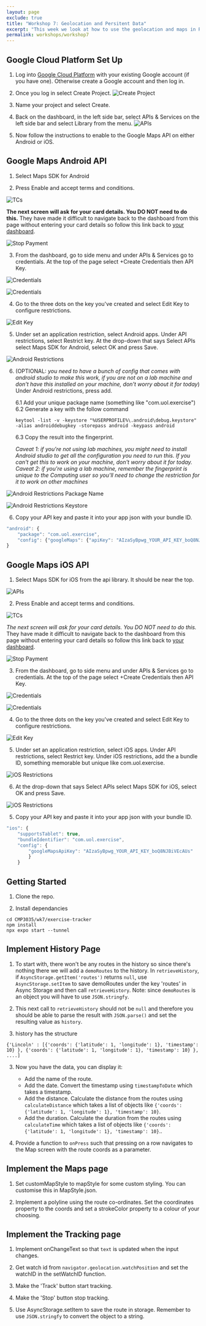 ```yaml
---
layout: page
exclude: true
title: "Workshop 7: Geolocation and Persitent Data"
excerpt: "This week we look at how to use the geolocation and maps in React Native."
permalink: workshops/workshop7
---
```


## Google Cloud Platform Set Up
1. Log into [Google Cloud Platform](https://console.cloud.google.com/home/dashboard) with your existing Google account (if you have one). Otherwise create a Google account and then log in.

2. Once you log in select Create Project.
![Create Project](../assets/gmaps/create_project.png)

3. Name your project and select Create.

4. Back on the dashboard, in the left side bar, select APIs & Services on the left side bar and select Library from the menu.
![APIs](../assets/gmaps/apis.png)

5. Now follow the instructions to enable to the Google Maps API on either Android or iOS.

## Google Maps Android API
1. Select Maps SDK for Android

2. Press Enable and accept terms and conditions.

![TCs](../assets/gmaps/tcs.png)

**The next screen will ask for your card details. You DO NOT need to do this.** They have made it difficult to navigate back to the dashboard from this page without entering your card details so follow this link back to [your dashboard](https://console.cloud.google.com/home/dashboard).

![Stop Payment](../assets/gmaps/stoppay.png)

3. From the dashboard, go to side menu and under APIs & Services go to credentials. At the top of the page select +Create Credentials then API Key.

![Credentials](../assets/gmaps/creds1.png)

![Credentials](../assets/gmaps/creds2.png)

4. Go to the three dots on the key you've created and select Edit Key to configure restrictions. 

![Edit Key](../assets/gmaps/editkey.png)

5. Under set an application restriction, select Android apps. Under API restrictions, select Restrict key. At the drop-down that says Select APIs select Maps SDK for Android, select OK and press Save.

![Android Restrictions](../assets/gmaps/androidres.png)

6. (OPTIONAL: *you need to have a bunch of config that comes with android studio to make this work, if you are not on a lab machine and don't have this installed on your machine, don't worry about it for today*) Under Android restrictions, press add. 

    6.1 Add your unique package name (something like "com.uol.exercise")
    6.2 Generate a key with the follow command
    ```
    keytool -list -v -keystore "%USERPROFILE%\.android\debug.keystore" -alias androiddebugkey -storepass android -keypass android
    ```
    6.3 Copy the result into the fingerprint.

    *Caveat 1: if you're not using lab machines, you might need to install Android studio to get all the configuration you need to run this. If you can't get this to work on your machine, don't worry about it for today.*
    *Caveat 2: if you're using a lab machine, remember the fingerprint is unique to the Computing user so you'll need to change the restriction for it to work on other machines*

![Android Restrictions Package Name](../assets/gmaps/packagename.png)

![Android Restrictions Keystore](../assets/gmaps/keystore.png)

6. Copy your API key and paste it into your app json with your bundle ID.

```javascript
"android": {
    "package": "com.uol.exercise",
    "config": {"googleMaps": {"apiKey": "AIzaSyBpwg_YOUR_API_KEY_boQ8NJBiVEcAUs" }}
}
```

## Google Maps iOS API
1. Select Maps SDK for iOS from the api library. It should be near the top.

![APIs](../assets/gmaps/library.png)

2. Press Enable and accept terms and conditions.

![TCs](../assets/gmaps/tcs.png)

*The next screen will ask for your card details. You DO NOT need to do this.* They have made it difficult to navigate back to the dashboard from this page without entering your card details so follow this link back to [your dashboard](https://console.cloud.google.com/home/dashboard).

![Stop Payment](../assets/gmaps/stoppay.png)

3. From the dashboard, go to side menu and under APIs & Services go to credentials. At the top of the page select +Create Credentials then API Key.

![Credentials](../assets/gmaps/creds1.png)

![Credentials](../assets/gmaps/creds2.png)

4. Go to the three dots on the key you've created and select Edit Key to configure restrictions. 

![Edit Key](../assets/gmaps/editkey.png)

5. Under set an application restriction, select iOS apps. Under API restrictions, select Restrict key. Under iOS restrictions, add the a bundle ID, something memorable but unique like com.uol.exercise.

![iOS Restrictions](../assets/gmaps/iosres.png)

6. At the drop-down that says Select APIs select Maps SDK for iOS, select OK and press Save.

![iOS Restrictions](../assets/gmaps/iosres2.png)

5. Copy your API key and paste it into your app json with your bundle ID.
```javascript
"ios": {
    "supportsTablet": true,
    "bundleIdentifier": "com.uol.exercise",
    "config": {
        "googleMapsApiKey": "AIzaSyBpwg_YOUR_API_KEY_boQ8NJBiVEcAUs"
        }
    }
```

## Getting Started
1. Clone the repo.

2. Install dependancies
```
cd CMP3035/wk7/exercise-tracker
npm install
npx expo start --tunnel
```

## Implement History Page
1. To start with, there won't be any routes in the history so since there's nothing there we will add a `demoRoutes` to the history. In `retrieveHistory`, if `AsyncStorage.getItem('routes')` returns `null`, use `AsyncStorage.setItem` to save demoRoutes under the key 'routes' in Async Storage and then call `retrieveHistory`. Note: since `demoRoutes` is an object you will have to use `JSON.stringfy`.

2. This next call to `retrieveHistory` should not be `null` and therefore you should be able to parse the result with `JSON.parse()` and set the resulting value as `history`.

3. history has the structure 
```
{'Lincoln' : [{'coords': {'latitude': 1, 'longitude': 1}, 'timestamp': 10} }, {'coords': {'latitude': 1, 'longitude': 1}, 'timestamp': 10} }, ....]
```
3. Now you have the data, you can display it:
    - Add the name of the route.
    - Add the date. Convert the timestamp using `timestampToDate` which takes a timestamp.
    - Add the distance. Calculate the distance from the routes using `calculateDistance` which takes a list of objects like `{'coords': {'latitude': 1, 'longitude': 1}, 'timestamp': 10}`.
    - Add the duration. Calculate the duration from the routes using `calculateTime` which takes a list of objects like `{'coords': {'latitude': 1, 'longitude': 1}, 'timestamp': 10}`..

4. Provide a function to `onPress` such that pressing on a row navigates to the Map screen with the route coords as a parameter.

## Implement the Maps page
1. Set customMapStyle to mapStyle for some custom styling. You can customise this in MapStyle.json.

2. Implement a polyline using the route co-ordinates. Set the coordinates property to the coords and set a strokeColor property to a colour of your choosing.

## Implement the Tracking page
1. Implement onChangeText so that `text` is updated when the input changes.

2. Get watch id from `navigator.geolocation.watchPosition` and set the watchID in the setWatchID function.

3. Make the 'Track' button start tracking.

4. Make the 'Stop' button stop tracking.

5. Use AsyncStorage.setItem to save the route in storage. Remember to use `JSON.stringfy` to convert the object to a string.


